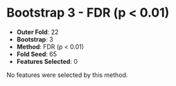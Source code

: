 # Bootstrap 3 - FDR (p < 0.01)

- **Outer Fold**: 22
- **Bootstrap**: 3
- **Method**: FDR (p < 0.01)
- **Fold Seed**: 65
- **Features Selected**: 0

No features were selected by this method.
